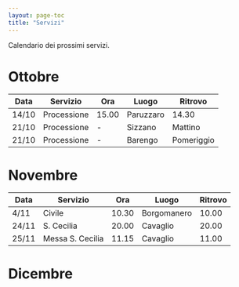 ```yaml
---
layout: page-toc
title: "Servizi"
---
```


Calendario dei prossimi servizi.

# Ottobre

| Data | Servizio | Ora | Luogo | Ritrovo |
|------|----------|-----|-------|---------|
| 14/10 | Processione | 15.00 | Paruzzaro | 14.30|
| 21/10 | Processione | - | Sizzano | Mattino|
| 21/10 | Processione | - | Barengo | Pomeriggio|

# Novembre

| Data | Servizio | Ora | Luogo | Ritrovo |
|------|----------|-----|-------|---------|
| 4/11 | Civile | 10.30 | Borgomanero | 10.00|
| 24/11 | S. Cecilia | 20.00 | Cavaglio | 20.00|
| 25/11 | Messa S. Cecilia | 11.15 | Cavaglio | 11.00|

# Dicembre
